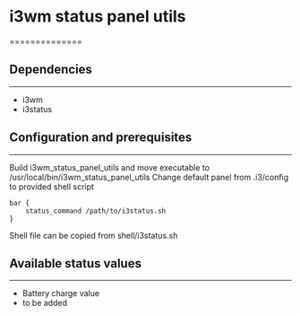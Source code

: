 # i3wm status panel utils
==============

## Dependencies
--------------
- i3wm
- i3status

## Configuration and prerequisites
--------------
Build i3wm_status_panel_utils and move executable to /usr/local/bin/i3wm_status_panel_utils
Change default panel from .i3/config to provided shell script
```
bar {
    status_command /path/to/i3status.sh
}
```
Shell file can be copied from shell/i3status.sh

## Available status values
--------------
- Battery charge value
- to be added